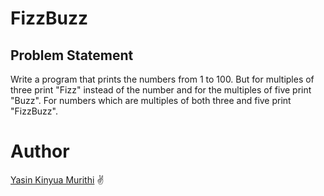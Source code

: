 # FizzBuzz
## Problem Statement
Write a program that prints the numbers from 1 to 100. But for multiples of three print "Fizz" instead of the number and for the multiples of five print "Buzz". For numbers which are multiples of both three and five print "FizzBuzz".

# Author
[Yasin Kinyua Murithi](https://github.com/yaska1706/) ✌️

